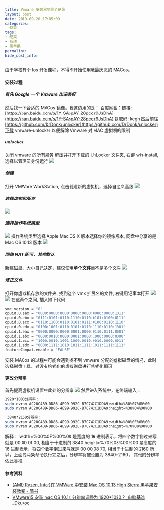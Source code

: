 ```yaml
---
title: Vmware 安装黑苹果全记录
layout: post
date: 2019-09-20 17:05:09
categories:
- 纪实
tags:
- 纪实
- 系统
- 黑苹果
permalink:
hide_post_info:
---
```

由于学校有个 Ios 开发课程，不得不开始使用我最厌恶的 MACos。
<!--More-->
#### 安装过程

##### 首先 Google 一个 Vmware 出来装好

然后找一下合适的 MACos 镜像。我这边用的是：
百度网盘：链接: [https://pan.baidu.com/s/1Y-SAspAY-28pccir9JsDhA](https://pan.baidu.com/s/1Y-SAspAY-28pccir9JsDhA) 提取码: kegh
然后前往[https://github.com/DrDonk/unlocker](https://github.com/DrDonk/unlocker)下载 vmware-unlocker 以便解除 Vmware 对 MAC 虚拟机的限制

##### unlocker

关闭 vmware 的所有服务
解压并打开下载的 UnLocker 文件夹, 右键 win-install, 选择以管理员身份运行
![](/images/posts/2019/09/unlocker.webp)

##### 创建

打开 VMWare WorkStation, 点击创建新的虚拟机，选择自定义高级
![](/images/posts/2019/09/newVM.webp)

##### 选择虚拟机版本

![](/images/posts/2019/09/compatibility.webp)

##### 选择操作系统类型

![](/images/posts/2019/09/systemType.webp)
操作系统类型选择 Apple Mac OS X
版本选择你的镜像版本, 网盘中分享的是 Mac OS 10.13 版本
![](/images/posts/2019/09/continueInstall.webp)

##### 网络 NAT 即可，其他默认

新建磁盘，大小自己决定，建议使用**单个文件**而不是多个文件
![](/images/posts/2019/09/newDisk.webp)

##### 修正文件

打开你虚拟机存放的文件夹, 找到这个 vmx 扩展名的文件, 右键用记事本打开
![](/images/posts/2019/09/vmx.webp)
![](/images/posts/2019/09/vmxEdit.webp)
在这两个之间, 插入如下代码

```bash
smc.version = "0"
cpuid.0.eax = "0000:0000:0000:0000:0000:0000:0000:1011"
cpuid.0.ebx = "0111:0101:0110:1110:0110:0101:0100:0111"
cpuid.0.ecx = "0110:1100:0110:0101:0111:0100:0110:1110"
cpuid.0.edx = "0100:1001:0110:0101:0110:1110:0110:1001"
cpuid.1.eax = "0000:0000:0000:0001:0000:0110:0111:0001"
cpuid.1.ebx = "0000:0010:0000:0001:0000:1000:0000:0000"
cpuid.1.ecx = "1000:0010:1001:1000:0010:0010:0000:0011"
cpuid.1.edx = "0000:1111:1010:1011:1111:1011:1111:1111"
featureCompat.enable = "FALSE"
```

安装 MACos 的过程中可能会遇到找不到 vmware 分配的虚拟磁盘的情况，此时选择磁盘工具，对没有格式化的虚拟磁盘进行格式化即可

#### 更改分辨率

首先提高虚拟机设置中此处的分辨率
![](/images/posts/2019/09/fenbianlv.webp)
然后进入系统中，在终端输入：

```bash
1920*1080分辨率：
sudo nvram AC20C489-DD86-4E99-992C-B7C742C1DDA9:width=%80%07%00%00
sudo nvram AC20C489-DD86-4E99-992C-B7C742C1DDA9:height=%38%04%00%00

 3840*2160分辨率：
sudo nvram AC20C489-DD86-4E99-992C-B7C742C1DDA9:width=%00%0F%00%00
sudo nvram AC20C489-DD86-4E99-992C-B7C742C1DDA9:height=%70%08%00%00
```

解释：
width=%00%0F%00%00 是宽度的 16 进制表示，将四个数字倒过来写就是 00 00 0f 00, 相当于十进制的 3840
height=%70%08%00%00 是高度的 16 进制表示，将四个数字倒过来写就是 00 00 08 70, 相当于十进制的 2160
所以，上面的两条命令执行完之后，分辨率将被设置为 3840*2160， 其他的分辨率依此类推

#### 参考资料

- [(AMD Ryzen, Inter)在 VMWare 中安装 Mac OS 10.13 High Sierra,黑苹果安装教程 - 简书](https://www.jianshu.com/p/4d83f2d51abe)
- [VMware15 安装 mac OS 10.14 分辨率调整为 1920*1080？_电脑基础_Dkukoc](https://www.dkukoc.com/post/226.html)

